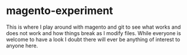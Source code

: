 magento-experiment
==================

This is where I play around with magento and git to see what works and does not work and how things break as I modify files. While everyone is welcome to have a look I doubt there will ever be anything of interest to anyone here.
